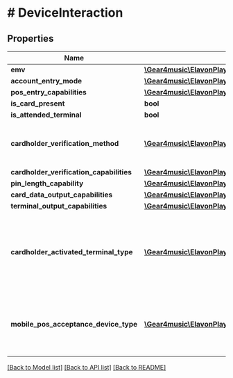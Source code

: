 # # DeviceInteraction

## Properties

Name | Type | Description | Notes
------------ | ------------- | ------------- | -------------
**emv** | [**\Gear4music\ElavonPlayground\V1\EPG\Model\Emv**](Emv.md) |  | [optional]
**account_entry_mode** | [**\Gear4music\ElavonPlayground\V1\EPG\Model\AccountEntryMode**](AccountEntryMode.md) |  | [optional]
**pos_entry_capabilities** | [**\Gear4music\ElavonPlayground\V1\EPG\Model\PosEntryCapability**](PosEntryCapability.md) |  |
**is_card_present** | **bool** |  |
**is_attended_terminal** | **bool** |  |
**cardholder_verification_method** | [**\Gear4music\ElavonPlayground\V1\EPG\Model\CardholderVerificationMethod**](CardholderVerificationMethod.md) | Indicates how the terminal verified the customer. |
**cardholder_verification_capabilities** | [**\Gear4music\ElavonPlayground\V1\EPG\Model\CardholderVerificationCapability**](CardholderVerificationCapability.md) |  |
**pin_length_capability** | [**\Gear4music\ElavonPlayground\V1\EPG\Model\PinLengthCapability**](PinLengthCapability.md) |  |
**card_data_output_capabilities** | [**\Gear4music\ElavonPlayground\V1\EPG\Model\CardDataOutputCapability**](CardDataOutputCapability.md) |  |
**terminal_output_capabilities** | [**\Gear4music\ElavonPlayground\V1\EPG\Model\TerminalOutputCapability**](TerminalOutputCapability.md) |  |
**cardholder_activated_terminal_type** | [**\Gear4music\ElavonPlayground\V1\EPG\Model\CardholderActivatedTerminalType**](CardholderActivatedTerminalType.md) | Indicates if terminal was unattended for soda machines, gas stations, etc |
**mobile_pos_acceptance_device_type** | [**\Gear4music\ElavonPlayground\V1\EPG\Model\MobilePosAcceptanceDeviceType**](MobilePosAcceptanceDeviceType.md) | Indicates attributes of the mobile device if it is used as a terminal. |

[[Back to Model list]](../../README.md#models) [[Back to API list]](../../README.md#endpoints) [[Back to README]](../../README.md)
